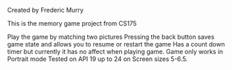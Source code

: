 Created by Frederic Murry

This is the memory game project from CS175

Play the game by matching two pictures
Pressing the back button saves game state and allows you to resume or restart the game
Has a count down timer but currently it has no affect when playing game.
Game only works in Portrait mode
Tested on API 19 up to 24 on Screen sizes 5-6.5.


